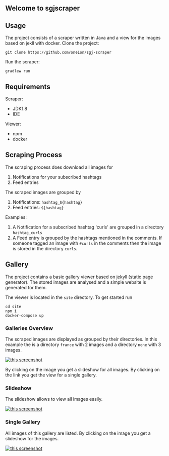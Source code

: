 ## Welcome to sgjscraper

## Usage
The project consists of a scraper written in Java and a view for the images based on jekll with docker.
Clone the project:
```
git clone https://github.com/one1on/sgj-scraper
```
Run the scraper:
```
gradlew run
```

## Requirements
Scraper:
- JDK1.8
- IDE

Viewer:
- npm 
- docker

## Scraping Process
The scraping process does download all images for
1. Notifications for your subscribed hashtags
2. Feed entries

The scraped images are grouped by
1. Notifications: `hashtag_${hashtag}`
2. Feed entries: `${hashtag}`

Examples: 
1. A Notification for a subscribed hashtag 'curls' are grouped in a directory `hashtag_curls`
2. A Feed entry is grouped by the hashtags mentioned in the comments. If someone tagged an image with `#curls` in the comments then the image is stored in the directory `curls`.

## Gallery

The project contains a basic gallery viewer based on jekyll (static page generator). The stored images are analysed and a simple website is generated for them.

The viewer is located in the `site` directory.
To get started run 
```
cd site
npm i
docker-compose up
```

### Galleries Overview
The scraped images are displayed as grouped by their directories. 
In this example the is a directory `france` with 2 images and a directory `none` with 3 images.

[![this screenshot](/assets/images/1_tn.jpg)](/assets/images/1.PNG)

By clicking on the image you get a slideshow for all images.
By clicking on the link you get the view for a single gallery.

### Slideshow
The slideshow allows to view all images easily.

[![this screenshot](/assets/images/2_tn.jpg)](/assets/images/2.PNG)

### Single Gallery
All images of this gallery are listed.
By clicking on the image you get a slideshow for the images.

[![this screenshot](/assets/images/3_tn.jpg)](/assets/images/3.PNG)

